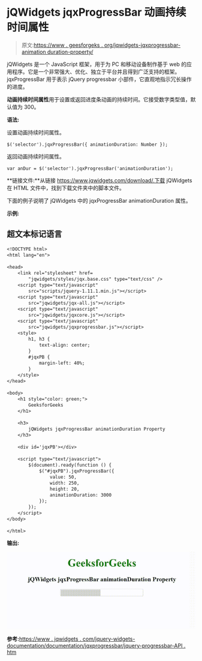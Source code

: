 # jQWidgets jqxProgressBar 动画持续时间属性

> 原文:[https://www . geesforgeks . org/jqwidgets-jqxprogressbar-animation duration-property/](https://www.geeksforgeeks.org/jqwidgets-jqxprogressbar-animationduration-property/)

jQWidgets 是一个 JavaScript 框架，用于为 PC 和移动设备制作基于 web 的应用程序。它是一个非常强大、优化、独立于平台并且得到广泛支持的框架。jqxProgressBar 用于表示 jQuery progressbar 小部件，它直观地指示冗长操作的进度。

**动画持续时间属性**用于设置或返回进度条动画的持续时间。它接受数字类型值，默认值为 300。

**语法:**

设置动画持续时间属性。

```
$('selector').jqxProgressBar({ animationDuration: Number });
```

返回动画持续时间属性。

```
var anDur = $('selector').jqxProgressBar('animationDuration');
```

**链接文件:**从链接 https://www.jqwidgets.com/download/.下载 jQWidgets 在 HTML 文件中，找到下载文件夹中的脚本文件。

> <link rel="”stylesheet”" href="”jqwidgets/styles/jqx.base.css”" type="”text/css”">

下面的例子说明了 jQWidgets 中的 jqxProgressBar animationDuration 属性。

**示例:**

## 超文本标记语言

```
<!DOCTYPE html>
<html lang="en">

<head>
    <link rel="stylesheet" href=
        "jqwidgets/styles/jqx.base.css" type="text/css" />
    <script type="text/javascript" 
        src="scripts/jquery-1.11.1.min.js"></script>
    <script type="text/javascript" 
        src="jqwidgets/jqx-all.js"></script>
    <script type="text/javascript" 
        src="jqwidgets/jqxcore.js"></script>
    <script type="text/javascript" 
        src="jqwidgets/jqxprogressbar.js"></script>
    <style>
        h1, h3 {
            text-align: center;            
        }
        #jqxPB {
            margin-left: 40%;
        }
    </style>
</head>

<body>
    <h1 style="color: green;">
        GeeksforGeeks
    </h1>

    <h3>
        jQWidgets jqxProgressBar animationDuration Property
    </h3>

    <div id='jqxPB'></div>

    <script type="text/javascript">
        $(document).ready(function () {
            $("#jqxPB").jqxProgressBar({
                value: 50,
                width: 250,
                height: 20,
                animationDuration: 3000
            });
        });
    </script>
</body>

</html>
```

**输出:**

![](img/7037c5b774b54d0a3ac2eb9e4c5dd0c7.png)

**参考:**[https://www . jqwidgets . com/jquery-widgets-documentation/documentation/jqxprogressbar/jquery-progressbar-API . htm](https://www.jqwidgets.com/jquery-widgets-documentation/documentation/jqxprogressbar/jquery-progressbar-api.htm)
